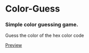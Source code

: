 # Color-Guess

### Simple color guessing game. ###
Guess the color of the hex color code 

[Preview](https://engga86.github.io/Color-Guess/color.html)
